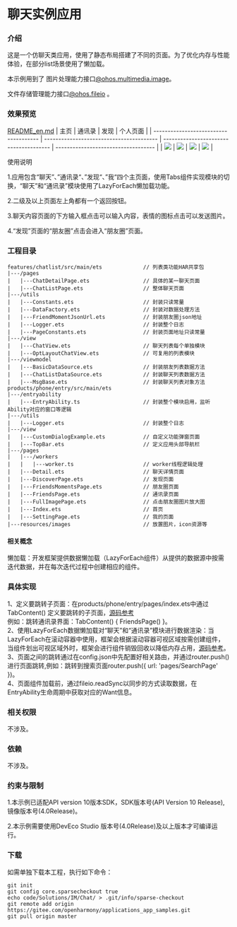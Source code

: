 # 聊天实例应用

### 介绍

这是一个仿聊天类应用，使用了静态布局搭建了不同的页面。为了优化内存与性能体验，在部分list场景使用了懒加载。

本示例用到了
图片处理能力接口[@ohos.multimedia.image](https://gitee.com/openharmony/docs/blob/master/zh-cn/application-dev/reference/apis/js-apis-image.md )。

文件存储管理能力接口[@ohos.fileio](https://gitee.com/openharmony/docs/blob/master/zh-cn/application-dev/reference/apis/js-apis-fileio.md) 。

### 效果预览

[README_en.md](README_en.md)
| 主页 | 通讯录 | 发现 | 个人页面 |
| ------------------------------------- | ---------------------------------------- | -------------------------------------- | ----------------------------------- |
| ![](screenshots/device/chat_home.jpeg) | ![](screenshots/device/chat_address.jpeg) | ![](screenshots/device/chat_found.jpeg) | ![](screenshots/device/chat_me.jpeg) |

使用说明

1.应用包含“聊天”、”通讯录“、”发现“、”我“四个主页面，使用Tabs组件实现模块的切换，“聊天”和“通讯录”模块使用了LazyForEach懒加载功能。

2.二级及以上页面左上角都有一个返回按钮。

3.聊天内容页面的下方输入框点击可以输入内容，表情的图标点击可以发送图片。

4.“发现”页面的“朋友圈”点击会进入“朋友圈”页面。

### 工程目录

```
features/chatlist/src/main/ets             // 列表类功能HAR共享包
|---/pages    
|   |---ChatDetailPage.ets                 // 具体的某一聊天页面            
|   |---ChatListPage.ets                   // 整体聊天页面
|---/utils
|   |---Constants.ets                      // 封装只读常量
|   |---DataFactory.ets                    // 封装对数据处理方法
|   |---FriendMomentJsonUrl.ets            // 封装朋友圈json地址
|   |---Logger.ets                         // 封装整个日志
|   |---PageConstants.ets                  // 封装页面地址只读常量
|---/view
|   |---ChatView.ets                       // 聊天列表每个单独模块
|   |---OptLayoutChatView.ets              // 可复用的列表模块
|---/viewmodel
|   |---BasicDataSource.ets                // 封装朋友列表数据方法
|   |---ChatListDataSource.ets             // 封装聊天列表数据方法
|   |---MsgBase.ets                        // 封装聊天列表对象方法
products/phone/entry/src/main/ets
|---/entryability
|   |---EntryAbility.ts                    // 封装整个模块启用，监听Ability对应的窗口等逻辑
|---/utils
|   |---Logger.ets                         // 封装整个日志
|---/view
|   |---CustomDialogExample.ets            // 自定义功能弹窗页面
|   |---TopBar.ets                         // 定义应用头部导航栏
|---/pages                                                               
|   |---/workers 
|   |   |---worker.ts                      // worker线程逻辑处理
|   |---Detail.ets                         // 聊天详情页面
|   |---DiscoverPage.ets                   // 发现页面
|   |---FriendsMomentsPage.ets             // 朋友圈页面
|   |---FriendsPage.ets                    // 通讯录页面
|   |---FullImagePage.ets                  // 点击朋友圈图片放大图
|   |---Index.ets                          // 首页
|   |---SettingPage.ets                    // 我的页面
|---resources/images                       // 放置图片，icon资源等           
```

#### 相关概念

懒加载：开发框架提供数据懒加载（LazyForEach组件）从提供的数据源中按需迭代数据，并在每次迭代过程中创建相应的组件。

### 具体实现

1、定义要跳转子页面：在products/phone/entry/pages/index.ets中通过TabContent()
定义要跳转的子页面，[源码参考](./products/phone/entry/src/main/ets/pages/Index.ets)   
例如：跳转通讯录界面：TabContent() {
FriendsPage() }。  
2、使用LazyForEach数据懒加载对“聊天”和“通讯录”模块进行数据渲染：当LazyForEach在滚动容器中使用，框架会根据滚动容器可视区域按需创建组件，当组件划出可视区域外时，框架会进行组件销毁回收以降低内存占用，[源码参考](./products/phone/entry/src/main/ets/pages/FriendsPage.ets )。  
3、页面之间的跳转通过在config.json中先配置好相关路由，并通过router.push()进行页面跳转,例如：跳转到搜索页面router.push({
url: 'pages/SearchPage' })。  
4、页面组件加载前，通过fileio.readSync以同步的方式读取数据，在EntryAbility生命周期中获取对应的Want信息。

### 相关权限

不涉及。

### 依赖

不涉及。

### 约束与限制

1.本示例已适配API version 10版本SDK，SDK版本号(API Version 10 Release),镜像版本号(4.0Release)。

2.本示例需要使用DevEco Studio 版本号(4.0Release)及以上版本才可编译运行。

### 下载

如需单独下载本工程，执行如下命令：

```
git init
git config core.sparsecheckout true
echo code/Solutions/IM/Chat/ > .git/info/sparse-checkout
git remote add origin https://gitee.com/openharmony/applications_app_samples.git
git pull origin master
```